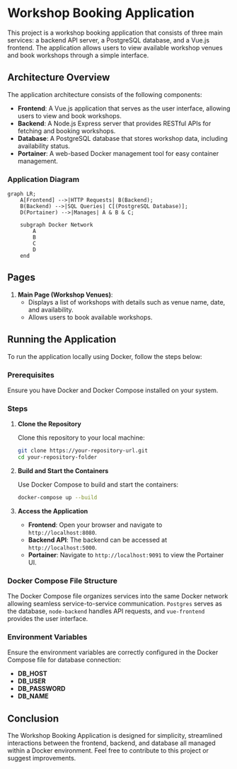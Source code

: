 ﻿
# Workshop Booking Application

This project is a workshop booking application that consists of three main services: a backend API server, a PostgreSQL database, and a Vue.js frontend. The application allows users to view available workshop venues and book workshops through a simple interface.

## Architecture Overview

The application architecture consists of the following components:

- **Frontend**: A Vue.js application that serves as the user interface, allowing users to view and book workshops.
- **Backend**: A Node.js Express server that provides RESTful APIs for fetching and booking workshops.
- **Database**: A PostgreSQL database that stores workshop data, including availability status.
- **Portainer**: A web-based Docker management tool for easy container management.

### Application Diagram

```mermaid
graph LR;
    A[Frontend] -->|HTTP Requests| B(Backend);
    B(Backend) -->|SQL Queries| C[(PostgreSQL Database)];
    D(Portainer) -->|Manages| A & B & C;

    subgraph Docker Network
        A
        B
        C
        D
    end
```

## Pages

1. **Main Page (Workshop Venues)**:
   - Displays a list of workshops with details such as venue name, date, and availability.
   - Allows users to book available workshops.

## Running the Application

To run the application locally using Docker, follow the steps below:

### Prerequisites

Ensure you have Docker and Docker Compose installed on your system.

### Steps

1. **Clone the Repository**

   Clone this repository to your local machine:

   ```bash
   git clone https://your-repository-url.git
   cd your-repository-folder
   ```

2. **Build and Start the Containers**

   Use Docker Compose to build and start the containers:

   ```bash
   docker-compose up --build
   ```

3. **Access the Application**

   - **Frontend**: Open your browser and navigate to `http://localhost:8080`.
   - **Backend API**: The backend can be accessed at `http://localhost:5000`.
   - **Portainer**: Navigate to `http://localhost:9091` to view the Portainer UI.

### Docker Compose File Structure

The Docker Compose file organizes services into the same Docker network allowing seamless service-to-service communication. `Postgres` serves as the database, `node-backend` handles API requests, and `vue-frontend` provides the user interface.

### Environment Variables

Ensure the environment variables are correctly configured in the Docker Compose file for database connection:

- **DB_HOST**
- **DB_USER**
- **DB_PASSWORD**
- **DB_NAME**

## Conclusion

The Workshop Booking Application is designed for simplicity, streamlined interactions between the frontend, backend, and database all managed within a Docker environment. Feel free to contribute to this project or suggest improvements.

